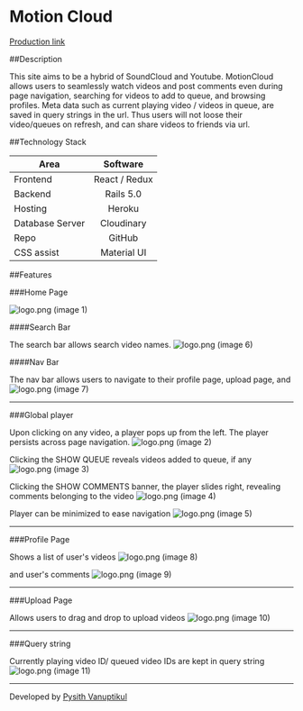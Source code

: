 # Motion Cloud

[Production link][production]

[production]: http://www.motioncloud.us

##Description

This site aims to be a hybrid of SoundCloud and Youtube. MotionCloud allows users to seamlessly watch videos and post comments even during page navigation, searching for videos to add to queue, and browsing profiles. Meta data such as current playing video / videos in queue, are saved in query strings in the url. Thus users will not loose their video/queues on refresh, and can share videos to friends via url.

##Technology Stack

| Area               | Software      |
| ---------------    |:-------------:|
| Frontend           | React / Redux |
| Backend            | Rails 5.0     |
| Hosting      		   | Heroku        |
| Database Server	   | Cloudinary    |
| Repo      		     | GitHub        |
| CSS assist 		     | Material UI   |

##Features

###Home Page

![logo.png](https://cloudinary.com/console/media_library#/dialog/image/upload/app_page_yd9uef.png)
(image 1)

####Search Bar

The search bar allows search video names.
![logo.png](http://res.cloudinary.com/tlcoy4e3/image/upload/v1478887760/search_ivrgsy.png)
(image 6)

####Nav Bar

The nav bar allows users to navigate to their profile page, upload page, and
![logo.png](http://res.cloudinary.com/tlcoy4e3/image/upload/v1478888244/logged-in_hjga5x.png)
(image 7)

__________

###Global player

Upon clicking on any video, a player pops up from the left. The player persists across page navigation.
![logo.png](http://res.cloudinary.com/tlcoy4e3/image/upload/v1478887583/video_overlay_fqgtwm.png)
(image 2)

Clicking the SHOW QUEUE reveals videos added to queue, if any
![logo.png](http://res.cloudinary.com/tlcoy4e3/image/upload/v1478888153/video-queue_hz0rwy.png)
(image 3)

Clicking the SHOW COMMENTS banner, the player slides right, revealing comments belonging to the video
![logo.png](http://res.cloudinary.com/tlcoy4e3/image/upload/v1478887583/video_overlay_fqgtwm.png)
(image 4)

Player can be minimized to ease navigation
![logo.png](http://res.cloudinary.com/tlcoy4e3/image/upload/v1478887568/minimized_yarxlq.png)
(image 5)

__________

###Profile Page

Shows a list of user's videos
![logo.png](http://res.cloudinary.com/tlcoy4e3/image/upload/v1478888365/user-page_vwify5.png)
(image 8)

and user's comments
![logo.png](https://cloudinary.com/console/media_library#/dialog/image/upload/user-comments_e5yqsf)
(image 9)

__________

###Upload Page

Allows users to drag and drop to upload videos
![logo.png](https://cloudinary.com/console/media_library#/dialog/image/upload/upload_gtqzxd.png)
(image 10)

__________

###Query string

Currently playing video ID/ queued video IDs are kept in query string
![logo.png](http://res.cloudinary.com/tlcoy4e3/image/upload/v1478889008/url_t3zftb.png)
(image 11)

__________

Developed by [Pysith Vanuptikul](https://www.linkedin.com/in/pivanup)
